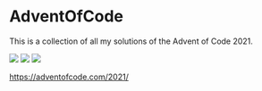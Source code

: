 # AdventOfCode
This is a collection of all my solutions of the Advent of Code 2021. 

![](https://img.shields.io/badge/day%20📅-3-blue) 
![](https://img.shields.io/badge/stars%20⭐-6-yellow) 
![](https://img.shields.io/badge/days%20completed-3-red) 

https://adventofcode.com/2021/
